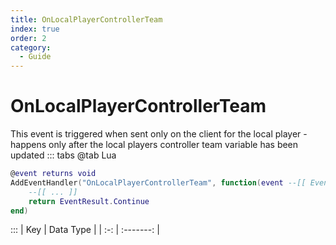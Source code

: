 ```yaml
---
title: OnLocalPlayerControllerTeam
index: true
order: 2
category:
  - Guide
---
```


# OnLocalPlayerControllerTeam
This event is triggered when sent only on the client for the local player - happens only after the local players controller team variable has been updated
::: tabs
@tab Lua
```lua
@event returns void
AddEventHandler("OnLocalPlayerControllerTeam", function(event --[[ Event ]])
    --[[ ... ]]
    return EventResult.Continue
end)
```

:::
| Key | Data Type |
| :-: | :-------: |